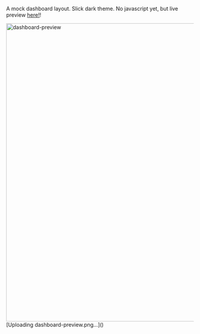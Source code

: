 A mock dashboard layout. Slick dark theme. No javascript yet, but live preview [here!]([url](https://jconnorbuilds.github.io/dashboard/)https://jconnorbuilds.github.io/dashboard/)!

<img width="800" alt="dashboard-preview" src="https://github.com/jconnorbuilds/dashboard/assets/65531832/d9c5d488-acd9-4c51-8e3c-fceb879ed062">
[Uploading dashboard-preview.png…]()
